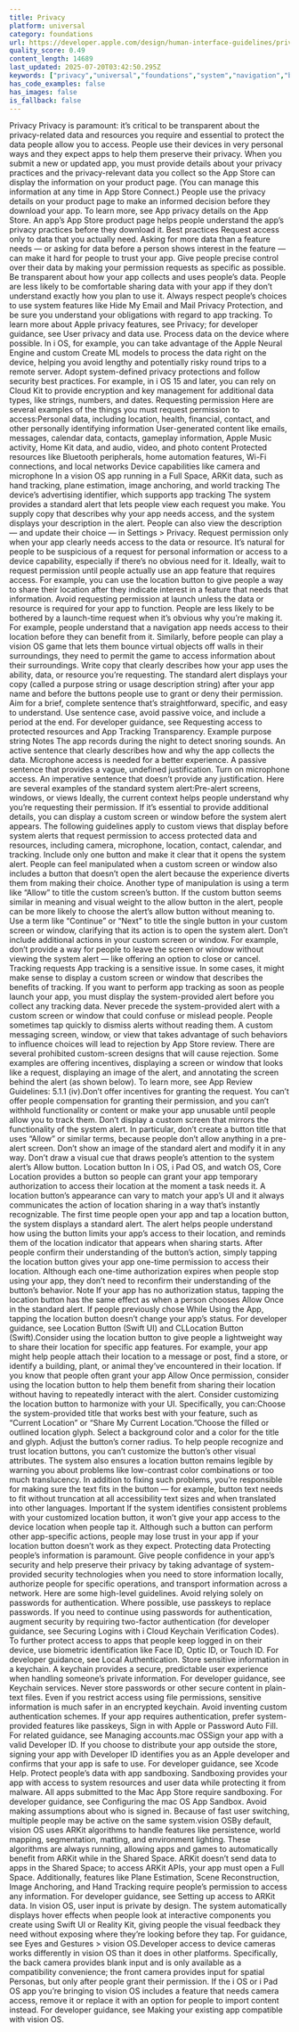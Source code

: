 ```yaml
---
title: Privacy
platform: universal
category: foundations
url: https://developer.apple.com/design/human-interface-guidelines/privacy
quality_score: 0.49
content_length: 14689
last_updated: 2025-07-20T03:42:50.295Z
keywords: ["privacy","universal","foundations","system","navigation","buttons","visual","status","color","accessibility","input","design","feedback","gestures"]
has_code_examples: false
has_images: false
is_fallback: false
---
```


Privacy Privacy is paramount: it’s critical to be transparent about the privacy-related data and resources you require and essential to protect the data people allow you to access. People use their devices in very personal ways and they expect apps to help them preserve their privacy. When you submit a new or updated app, you must provide details about your privacy practices and the privacy-relevant data you collect so the App Store can display the information on your product page. (You can manage this information at any time in App Store Connect.) People use the privacy details on your product page to make an informed decision before they download your app. To learn more, see App privacy details on the App Store. An app’s App Store product page helps people understand the app’s privacy practices before they download it. Best practices Request access only to data that you actually need. Asking for more data than a feature needs — or asking for data before a person shows interest in the feature — can make it hard for people to trust your app. Give people precise control over their data by making your permission requests as specific as possible. Be transparent about how your app collects and uses people’s data. People are less likely to be comfortable sharing data with your app if they don’t understand exactly how you plan to use it. Always respect people’s choices to use system features like Hide My Email and Mail Privacy Protection, and be sure you understand your obligations with regard to app tracking. To learn more about Apple privacy features, see Privacy; for developer guidance, see User privacy and data use. Process data on the device where possible. In i OS, for example, you can take advantage of the Apple Neural Engine and custom Create ML models to process the data right on the device, helping you avoid lengthy and potentially risky round trips to a remote server. Adopt system-defined privacy protections and follow security best practices. For example, in i OS 15 and later, you can rely on Cloud Kit to provide encryption and key management for additional data types, like strings, numbers, and dates. Requesting permission Here are several examples of the things you must request permission to access:Personal data, including location, health, financial, contact, and other personally identifying information User-generated content like emails, messages, calendar data, contacts, gameplay information, Apple Music activity, Home Kit data, and audio, video, and photo content Protected resources like Bluetooth peripherals, home automation features, Wi-Fi connections, and local networks Device capabilities like camera and microphone In a vision OS app running in a Full Space, ARKit data, such as hand tracking, plane estimation, image anchoring, and world tracking The device’s advertising identifier, which supports app tracking The system provides a standard alert that lets people view each request you make. You supply copy that describes why your app needs access, and the system displays your description in the alert. People can also view the description — and update their choice — in Settings > Privacy. Request permission only when your app clearly needs access to the data or resource. It’s natural for people to be suspicious of a request for personal information or access to a device capability, especially if there’s no obvious need for it. Ideally, wait to request permission until people actually use an app feature that requires access. For example, you can use the location button to give people a way to share their location after they indicate interest in a feature that needs that information. Avoid requesting permission at launch unless the data or resource is required for your app to function. People are less likely to be bothered by a launch-time request when it’s obvious why you’re making it. For example, people understand that a navigation app needs access to their location before they can benefit from it. Similarly, before people can play a vision OS game that lets them bounce virtual objects off walls in their surroundings, they need to permit the game to access information about their surroundings. Write copy that clearly describes how your app uses the ability, data, or resource you’re requesting. The standard alert displays your copy (called a purpose string or usage description string) after your app name and before the buttons people use to grant or deny their permission. Aim for a brief, complete sentence that’s straightforward, specific, and easy to understand. Use sentence case, avoid passive voice, and include a period at the end. For developer guidance, see Requesting access to protected resources and App Tracking Transparency. Example purpose string Notes The app records during the night to detect snoring sounds. An active sentence that clearly describes how and why the app collects the data. Microphone access is needed for a better experience. A passive sentence that provides a vague, undefined justification. Turn on microphone access. An imperative sentence that doesn’t provide any justification. Here are several examples of the standard system alert:Pre-alert screens, windows, or views Ideally, the current context helps people understand why you’re requesting their permission. If it’s essential to provide additional details, you can display a custom screen or window before the system alert appears. The following guidelines apply to custom views that display before system alerts that request permission to access protected data and resources, including camera, microphone, location, contact, calendar, and tracking. Include only one button and make it clear that it opens the system alert. People can feel manipulated when a custom screen or window also includes a button that doesn’t open the alert because the experience diverts them from making their choice. Another type of manipulation is using a term like “Allow” to title the custom screen’s button. If the custom button seems similar in meaning and visual weight to the allow button in the alert, people can be more likely to choose the alert’s allow button without meaning to. Use a term like “Continue” or “Next” to title the single button in your custom screen or window, clarifying that its action is to open the system alert. Don’t include additional actions in your custom screen or window. For example, don’t provide a way for people to leave the screen or window without viewing the system alert — like offering an option to close or cancel. Tracking requests App tracking is a sensitive issue. In some cases, it might make sense to display a custom screen or window that describes the benefits of tracking. If you want to perform app tracking as soon as people launch your app, you must display the system-provided alert before you collect any tracking data. Never precede the system-provided alert with a custom screen or window that could confuse or mislead people. People sometimes tap quickly to dismiss alerts without reading them. A custom messaging screen, window, or view that takes advantage of such behaviors to influence choices will lead to rejection by App Store review. There are several prohibited custom-screen designs that will cause rejection. Some examples are offering incentives, displaying a screen or window that looks like a request, displaying an image of the alert, and annotating the screen behind the alert (as shown below). To learn more, see App Review Guidelines: 5.1.1 (iv).Don’t offer incentives for granting the request. You can’t offer people compensation for granting their permission, and you can’t withhold functionality or content or make your app unusable until people allow you to track them. Don’t display a custom screen that mirrors the functionality of the system alert. In particular, don’t create a button title that uses “Allow” or similar terms, because people don’t allow anything in a pre-alert screen. Don’t show an image of the standard alert and modify it in any way. Don’t draw a visual cue that draws people’s attention to the system alert’s Allow button. Location button In i OS, i Pad OS, and watch OS, Core Location provides a button so people can grant your app temporary authorization to access their location at the moment a task needs it. A location button’s appearance can vary to match your app’s UI and it always communicates the action of location sharing in a way that’s instantly recognizable. The first time people open your app and tap a location button, the system displays a standard alert. The alert helps people understand how using the button limits your app’s access to their location, and reminds them of the location indicator that appears when sharing starts. After people confirm their understanding of the button’s action, simply tapping the location button gives your app one-time permission to access their location. Although each one-time authorization expires when people stop using your app, they don’t need to reconfirm their understanding of the button’s behavior. Note If your app has no authorization status, tapping the location button has the same effect as when a person chooses Allow Once in the standard alert. If people previously chose While Using the App, tapping the location button doesn’t change your app’s status. For developer guidance, see Location Button (Swift UI) and CLLocation Button (Swift).Consider using the location button to give people a lightweight way to share their location for specific app features. For example, your app might help people attach their location to a message or post, find a store, or identify a building, plant, or animal they’ve encountered in their location. If you know that people often grant your app Allow Once permission, consider using the location button to help them benefit from sharing their location without having to repeatedly interact with the alert. Consider customizing the location button to harmonize with your UI. Specifically, you can:Choose the system-provided title that works best with your feature, such as “Current Location” or “Share My Current Location.”Choose the filled or outlined location glyph. Select a background color and a color for the title and glyph. Adjust the button’s corner radius. To help people recognize and trust location buttons, you can’t customize the button’s other visual attributes. The system also ensures a location button remains legible by warning you about problems like low-contrast color combinations or too much translucency. In addition to fixing such problems, you’re responsible for making sure the text fits in the button — for example, button text needs to fit without truncation at all accessibility text sizes and when translated into other languages. Important If the system identifies consistent problems with your customized location button, it won’t give your app access to the device location when people tap it. Although such a button can perform other app-specific actions, people may lose trust in your app if your location button doesn’t work as they expect. Protecting data Protecting people’s information is paramount. Give people confidence in your app’s security and help preserve their privacy by taking advantage of system-provided security technologies when you need to store information locally, authorize people for specific operations, and transport information across a network. Here are some high-level guidelines. Avoid relying solely on passwords for authentication. Where possible, use passkeys to replace passwords. If you need to continue using passwords for authentication, augment security by requiring two-factor authentication (for developer guidance, see Securing Logins with i Cloud Keychain Verification Codes). To further protect access to apps that people keep logged in on their device, use biometric identification like Face ID, Optic ID, or Touch ID. For developer guidance, see Local Authentication. Store sensitive information in a keychain. A keychain provides a secure, predictable user experience when handling someone’s private information. For developer guidance, see Keychain services. Never store passwords or other secure content in plain-text files. Even if you restrict access using file permissions, sensitive information is much safer in an encrypted keychain. Avoid inventing custom authentication schemes. If your app requires authentication, prefer system-provided features like passkeys, Sign in with Apple or Password Auto Fill. For related guidance, see Managing accounts.mac OSSign your app with a valid Developer ID. If you choose to distribute your app outside the store, signing your app with Developer ID identifies you as an Apple developer and confirms that your app is safe to use. For developer guidance, see Xcode Help. Protect people’s data with app sandboxing. Sandboxing provides your app with access to system resources and user data while protecting it from malware. All apps submitted to the Mac App Store require sandboxing. For developer guidance, see Configuring the mac OS App Sandbox. Avoid making assumptions about who is signed in. Because of fast user switching, multiple people may be active on the same system.vision OSBy default, vision OS uses ARKit algorithms to handle features like persistence, world mapping, segmentation, matting, and environment lighting. These algorithms are always running, allowing apps and games to automatically benefit from ARKit while in the Shared Space. ARKit doesn’t send data to apps in the Shared Space; to access ARKit APIs, your app must open a Full Space. Additionally, features like Plane Estimation, Scene Reconstruction, Image Anchoring, and Hand Tracking require people’s permission to access any information. For developer guidance, see Setting up access to ARKit data. In vision OS, user input is private by design. The system automatically displays hover effects when people look at interactive components you create using Swift UI or Reality Kit, giving people the visual feedback they need without exposing where they’re looking before they tap. For guidance, see Eyes and Gestures > vision OS.Developer access to device cameras works differently in vision OS than it does in other platforms. Specifically, the back camera provides blank input and is only available as a compatibility convenience; the front camera provides input for spatial Personas, but only after people grant their permission. If the i OS or i Pad OS app you’re bringing to vision OS includes a feature that needs camera access, remove it or replace it with an option for people to import content instead. For developer guidance, see Making your existing app compatible with vision OS.